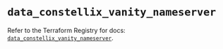 # `data_constellix_vanity_nameserver`

Refer to the Terraform Registry for docs: [`data_constellix_vanity_nameserver`](https://registry.terraform.io/providers/constellix/constellix/0.4.6/docs/data-sources/vanity_nameserver).
